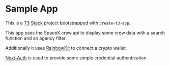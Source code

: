 # Sample App

This is a [T3 Stack](https://create.t3.gg/) project bootstrapped with `create-t3-app`.

This app uses the SpaceX crew api to display some crew data with a search function and an agency filter.

Additionally it uses [RainbowKit](https://www.rainbowkit.com/) to connect a crypto wallet

[Next-Auth](https://next-auth.js.org/) is used to provide some simple credential authentication.

